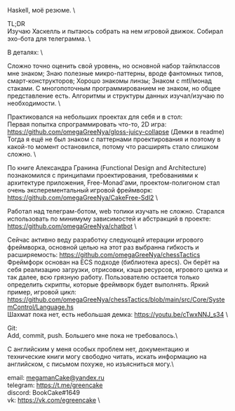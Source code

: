 Haskell, моё резюме. \

TL;DR \
Изучаю Хаскелль и пытаюсь собрать на нем игровой движок. Собирал эхо-бота для телеграмма. \

В деталях: \

Сложно точно оценить свой уровень, но основной набор тайпклассов мне знаком; Знаю полезные микро-паттерны, вроде фантомных типов, смарт-конструкторов; Хорошо знакомы линзы; Знаком с mtl/монад стаками. С многопоточным программированием не знаком, но общее представление есть. Алгоритмы и структуры данных изучал/изучаю по необходимости. \

Практиковался на небольших проектах для себя и в стол: \
Первая попытка спрограммировать что-то, 2D игра: https://github.com/omegaGreeNya/gloss-juicy-collapse (Демки в readme) \
Тогда я ещё не был знаком с паттернами проектирования и поэтому в какой-то момент остановился, потому что расширять стало слишком сложно. \


По книге Александра Гранина (Functional Design and Architecture) познакомился с принципами проектирования, требованиями к архитектуре приложения, Free-Monad'ами, проектом-полигоном стал очень эксперементальный игровой фреймворк: https://github.com/omegaGreeNya/CakeFree-Sdl2 \

Работал над телеграм-ботом, web топики изучать не сложно. Старался использовать по минимуму зависимостей и абстракций в проекте: https://github.com/omegaGreeNya/chatbot \

Сейчас активно веду разработку следующей итерации игрового фреймворка, основной целью на этот раз выбранна гибкость и расширяемость: https://github.com/omegaGreeNya/chessTactics \
Фреймфорк основан на ECS подходе (библиотека apecs). Он берёт на себя реализацию загрузки, отрисовки, кэша ресурсов, игрового цилка и так далее, всю грязную работу. Пользователю остается только определить скрипты, которые фреймворк будет выполнять. Яркий пример, игровой цикл: https://github.com/omegaGreeNya/chessTactics/blob/main/src/Core/SystemControl/Language.hs \
Шахмат пока нет, есть небольшая демка: https://youtu.be/cTwxNNJ_s34 \

Git:\
Add, commit, push. Большего мне пока не требовалось.\

С английским у меня особых проблем нет, документацию и технические книги могу свободно читать, искать информацию на английском, с письмом похуже, но изъясниться могу.\

email: megamanCake@yandex.ru \
telegram: https://t.me/greencake \
discord: BookCake#1649 \
vk: https://vk.com/egreencake \
